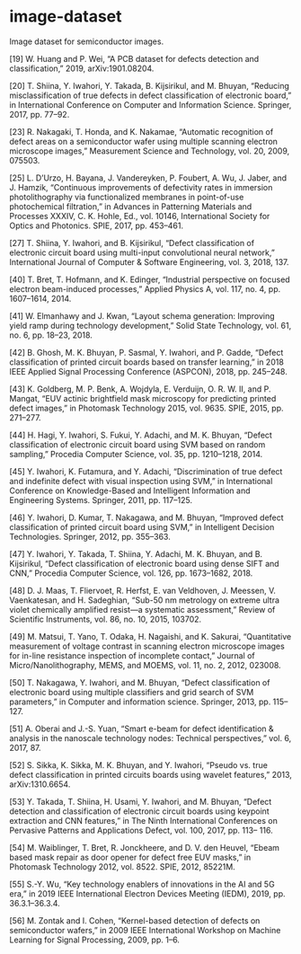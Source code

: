 # image-dataset
Image dataset for semiconductor images.

[19] W. Huang and P. Wei, “A PCB dataset for defects detection and
classification,” 2019, arXiv:1901.08204.

[20] T. Shiina, Y. Iwahori, Y. Takada, B. Kijsirikul, and M. Bhuyan, “Reducing misclassification of true defects in defect classification of electronic
board,” in International Conference on Computer and Information
Science. Springer, 2017, pp. 77–92.

[23] R. Nakagaki, T. Honda, and K. Nakamae, “Automatic recognition of
defect areas on a semiconductor wafer using multiple scanning electron
microscope images,” Measurement Science and Technology, vol. 20,
2009, 075503.

[25] L. D’Urzo, H. Bayana, J. Vandereyken, P. Foubert, A. Wu, J. Jaber, and
J. Hamzik, “Continuous improvements of defectivity rates in immersion
photolithography via functionalized membranes in point-of-use photochemical filtration,” in Advances in Patterning Materials and Processes
XXXIV, C. K. Hohle, Ed., vol. 10146, International Society for Optics
and Photonics. SPIE, 2017, pp. 453–461.

[27] T. Shiina, Y. Iwahori, and B. Kijsirikul, “Defect classification of electronic circuit board using multi-input convolutional neural network,”
International Journal of Computer & Software Engineering, vol. 3,
2018, 137.

[40] T. Bret, T. Hofmann, and K. Edinger, “Industrial perspective on focused
electron beam-induced processes,” Applied Physics A, vol. 117, no. 4,
pp. 1607–1614, 2014.

[41] W. Elmanhawy and J. Kwan, “Layout schema generation: Improving
yield ramp during technology development,” Solid State Technology,
vol. 61, no. 6, pp. 18–23, 2018.

[42] B. Ghosh, M. K. Bhuyan, P. Sasmal, Y. Iwahori, and P. Gadde, “Defect
classification of printed circuit boards based on transfer learning,” in
2018 IEEE Applied Signal Processing Conference (ASPCON), 2018,
pp. 245–248.

[43] K. Goldberg, M. P. Benk, A. Wojdyla, E. Verduijn, O. R. W. II, and
P. Mangat, “EUV actinic brightfield mask microscopy for predicting
printed defect images,” in Photomask Technology 2015, vol. 9635.
SPIE, 2015, pp. 271–277.

[44] H. Hagi, Y. Iwahori, S. Fukui, Y. Adachi, and M. K. Bhuyan, “Defect
classification of electronic circuit board using SVM based on random
sampling,” Procedia Computer Science, vol. 35, pp. 1210–1218, 2014.

[45] Y. Iwahori, K. Futamura, and Y. Adachi, “Discrimination of true defect
and indefinite defect with visual inspection using SVM,” in International Conference on Knowledge-Based and Intelligent Information and
Engineering Systems. Springer, 2011, pp. 117–125.

[46] Y. Iwahori, D. Kumar, T. Nakagawa, and M. Bhuyan, “Improved defect
classification of printed circuit board using SVM,” in Intelligent Decision
Technologies. Springer, 2012, pp. 355–363.

[47] Y. Iwahori, Y. Takada, T. Shiina, Y. Adachi, M. K. Bhuyan, and
B. Kijsirikul, “Defect classification of electronic board using dense SIFT
and CNN,” Procedia Computer Science, vol. 126, pp. 1673–1682, 2018.

[48] D. J. Maas, T. Fliervoet, R. Herfst, E. van Veldhoven, J. Meessen,
V. Vaenkatesan, and H. Sadeghian, “Sub-50 nm metrology on extreme
ultra violet chemically amplified resist—a systematic assessment,” Review of Scientific Instruments, vol. 86, no. 10, 2015, 103702.

[49] M. Matsui, T. Yano, T. Odaka, H. Nagaishi, and K. Sakurai, “Quantitative measurement of voltage contrast in scanning electron microscope
images for in-line resistance inspection of incomplete contact,” Journal
of Micro/Nanolithography, MEMS, and MOEMS, vol. 11, no. 2, 2012,
023008.

[50] T. Nakagawa, Y. Iwahori, and M. Bhuyan, “Defect classification of
electronic board using multiple classifiers and grid search of SVM
parameters,” in Computer and information science. Springer, 2013,
pp. 115–127.

[51] A. Oberai and J.-S. Yuan, “Smart e-beam for defect identification &
analysis in the nanoscale technology nodes: Technical perspectives,”
vol. 6, 2017, 87.

[52] S. Sikka, K. Sikka, M. K. Bhuyan, and Y. Iwahori, “Pseudo vs. true
defect classification in printed circuits boards using wavelet features,”
2013, arXiv:1310.6654.

[53] Y. Takada, T. Shiina, H. Usami, Y. Iwahori, and M. Bhuyan, “Defect
detection and classification of electronic circuit boards using keypoint
extraction and CNN features,” in The Ninth International Conferences
on Pervasive Patterns and Applications Defect, vol. 100, 2017, pp. 113–
116.

[54] M. Waiblinger, T. Bret, R. Jonckheere, and D. V. den Heuvel, “Ebeam
based mask repair as door opener for defect free EUV masks,” in
Photomask Technology 2012, vol. 8522. SPIE, 2012, 85221M.

[55] S.-Y. Wu, “Key technology enablers of innovations in the AI and 5G
era,” in 2019 IEEE International Electron Devices Meeting (IEDM),
2019, pp. 36.3.1–36.3.4.

[56] M. Zontak and I. Cohen, “Kernel-based detection of defects on semiconductor wafers,” in 2009 IEEE International Workshop on Machine
Learning for Signal Processing, 2009, pp. 1–6.
